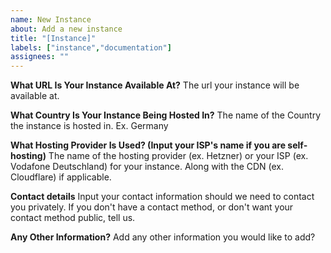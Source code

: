 ```yaml
---
name: New Instance
about: Add a new instance
title: "[Instance]"
labels: ["instance","documentation"]
assignees: ""
---
```


**What URL Is Your Instance Available At?**
The url your instance will be available at.

**What Country Is Your Instance Being Hosted In?**
The name of the Country the instance is hosted in. Ex. Germany

**What Hosting Provider Is Used? (Input your ISP's name if you are self-hosting)**
The name of the hosting provider (ex. Hetzner) or your ISP (ex. Vodafone Deutschland) for your instance. Along with the CDN (ex. Cloudflare) if applicable.

**Contact details**
Input your contact information should we need to contact you privately. If you don't have a contact method, or don't want your contact method public, tell us.

**Any Other Information?**
Add any other information you would like to add?
